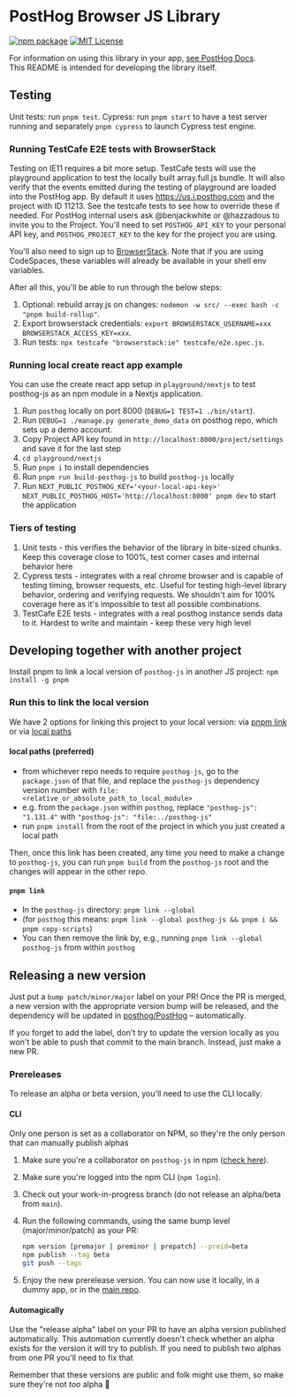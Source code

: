 # PostHog Browser JS Library

[![npm package](https://img.shields.io/npm/v/posthog-js?style=flat-square)](https://www.npmjs.com/package/posthog-js)
[![MIT License](https://img.shields.io/badge/License-MIT-red.svg?style=flat-square)](https://opensource.org/licenses/MIT)

For information on using this library in your app, [see PostHog Docs](https://posthog.com/docs/libraries/js).  
This README is intended for developing the library itself.

## Testing

Unit tests: run `pnpm test`.
Cypress: run `pnpm start` to have a test server running and separately `pnpm cypress` to launch Cypress test engine.

### Running TestCafe E2E tests with BrowserStack

Testing on IE11 requires a bit more setup. TestCafe tests will use the
playground application to test the locally built array.full.js bundle. It will
also verify that the events emitted during the testing of playground are loaded
into the PostHog app. By default it uses https://us.i.posthog.com and the
project with ID 11213. See the testcafe tests to see how to override these if
needed. For PostHog internal users ask @benjackwhite or @hazzadous to invite you
to the Project. You'll need to set `POSTHOG_API_KEY` to your personal API key, and
`POSTHOG_PROJECT_KEY` to the key for the project you are using.

You'll also need to sign up to [BrowserStack](https://www.browserstack.com/).
Note that if you are using CodeSpaces, these variables will already be available
in your shell env variables.

After all this, you'll be able to run through the below steps:

1. Optional: rebuild array.js on changes: `nodemon -w src/ --exec bash -c "pnpm build-rollup"`.
1. Export browserstack credentials: `export BROWSERSTACK_USERNAME=xxx BROWSERSTACK_ACCESS_KEY=xxx`.
1. Run tests: `npx testcafe "browserstack:ie" testcafe/e2e.spec.js`.

### Running local create react app example

You can use the create react app setup in `playground/nextjs` to test posthog-js as an npm module in a Nextjs application.

1. Run `posthog` locally on port 8000 (`DEBUG=1 TEST=1 ./bin/start`).
1. Run `DEBUG=1 ./manage.py generate_demo_data` on posthog repo, which sets up a demo account.
1. Copy Project API key found in `http://localhost:8000/project/settings` and save it for the last step
1. `cd playground/nextjs`
1. Run `pnpm i` to install dependencies
1. Run `pnpm run build-posthog-js` to build `posthog-js` locally
1. Run `NEXT_PUBLIC_POSTHOG_KEY='<your-local-api-key>' NEXT_PUBLIC_POSTHOG_HOST='http://localhost:8000' pnpm dev` to start the application

### Tiers of testing

1. Unit tests - this verifies the behavior of the library in bite-sized chunks. Keep this coverage close to 100%, test corner cases and internal behavior here
2. Cypress tests - integrates with a real chrome browser and is capable of testing timing, browser requests, etc. Useful for testing high-level library behavior, ordering and verifying requests. We shouldn't aim for 100% coverage here as it's impossible to test all possible combinations.
3. TestCafe E2E tests - integrates with a real posthog instance sends data to it. Hardest to write and maintain - keep these very high level

## Developing together with another project

Install pnpm to link a local version of `posthog-js` in another JS project: `npm install -g pnpm`

### Run this to link the local version

We have 2 options for linking this project to your local version: via [pnpm link](https://docs.npmjs.com/cli/v8/commands/npm-link) or via [local paths](https://docs.npmjs.com/cli/v9/configuring-npm/package-json#local-paths)

#### local paths (preferred)

- from whichever repo needs to require `posthog-js`, go to the `package.json` of that file, and replace the `posthog-js` dependency version number with `file:<relative_or_absolute_path_to_local_module>`
- e.g. from the `package.json` within `posthog`, replace `"posthog-js": "1.131.4"` with `"posthog-js": "file:../posthog-js"`
- run `pnpm install` from the root of the project in which you just created a local path

Then, once this link has been created, any time you need to make a change to `posthog-js`, you can run `pnpm build` from the `posthog-js` root and the changes will appear in the other repo.  

#### `pnpm link`

- In the `posthog-js` directory: `pnpm link --global`
- (for `posthog` this means: `pnpm link --global posthog-js && pnpm i && pnpm copy-scripts`)
- You can then remove the link by, e.g., running `pnpm link --global posthog-js` from within `posthog`

## Releasing a new version

Just put a `bump patch/minor/major` label on your PR! Once the PR is merged, a new version with the appropriate version bump will be released, and the dependency will be updated in [posthog/PostHog](https://github.com/posthog/PostHog) – automatically.
  
If you forget to add the label, don't try to update the version locally as you won't be able to push that commit to the main branch. Instead, just make a new PR.

### Prereleases

To release an alpha or beta version, you'll need to use the CLI locally:

#### CLI

Only one person is set as a collaborator on NPM, so they're the only person that can manually publish alphas

1. Make sure you're a collaborator on `posthog-js` in npm ([check here](https://www.npmjs.com/package/posthog-js)).
2. Make sure you're logged into the npm CLI (`npm login`).
3. Check out your work-in-progress branch (do not release an alpha/beta from `main`).
4. Run the following commands, using the same bump level (major/minor/patch) as your PR:

    ```bash
    npm version [premajor | preminor | prepatch] --preid=beta
    npm publish --tag beta
    git push --tags
    ```

5. Enjoy the new prerelease version. You can now use it locally, in a dummy app, or in the [main repo](https://github.com/posthog/PostHog).

#### Automagically

Use the "release alpha" label on your PR to have an alpha version published automatically. This automation currently doesn't check whether an alpha exists for the version it will try to publish. If you need to publish two alphas from one PR you'll need to fix that

Remember that these versions are public and folk might use them, so make sure they're not _too_ alpha 🙈
